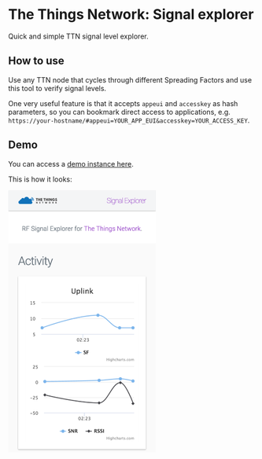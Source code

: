 # The Things Network: Signal explorer

Quick and simple TTN signal level explorer.

## How to use

Use any TTN node that cycles through different Spreading Factors and use this tool to verify signal levels.

One very useful feature is that it accepts `appeui` and `accesskey` as hash parameters, so you can bookmark direct access to applications, e.g. `https://your-hostname/#appeui=YOUR_APP_EUI&accesskey=YOUR_ACCESS_KEY`.

## Demo

You can access a [demo instance here](https://signal-explorer-wfbfrlaufd.now.sh/).

This is how it looks:

<img src="/images/screenshot.png?raw=true" width="300" alt="Signal Explorer Screenshot"/>



